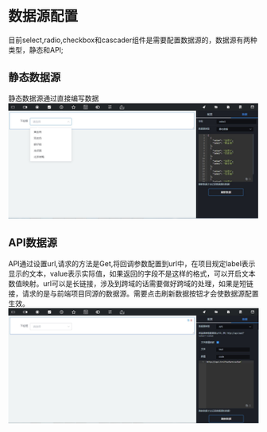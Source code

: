 # 数据源配置
目前select,radio,checkbox和cascader组件是需要配置数据源的，数据源有两种类型，静态和API;
## 静态数据源
静态数据源通过直接编写数据
!['static'](../.vuepress/public/static.jpg)
## API数据源
API通过设置url,请求的方法是Get,将回调参数配置到url中，在项目规定label表示显示的文本，value表示实际值，如果返回的字段不是这样的格式，可以开启文本数值映射。url可以是长链接，涉及到跨域的话需要做好跨域的处理，如果是短链接，请求的是与前端项目同源的数据源。需要点击刷新数据按钮才会使数据源配置生效。
!['api'](../.vuepress/public/api.jpg)
